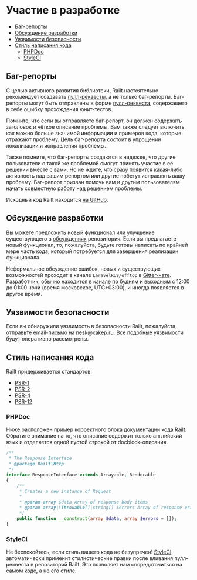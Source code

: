 # Участие в разработке

- [Баг-репорты](/ru/contributions#баг-репорты)
- [Обсуждение разработки](/ru/contributions#обсуждение-разработки)
- [Уязвимости безопасности](/ru/contributions#уязвимости-безопасности)
- [Стиль написания кода](/ru/contributions#стиль-написания-кода)
    - [PHPDoc](/ru/contributions#phpdoc)
    - [StyleCI](/ru/contributions#styleci)

## Баг-репорты

С целью активного развития библиотеки, Railt настоятельно рекомендует создавать 
[пулл-реквесты](https://github.com/SerafimArts/Railt/pulls), а не только баг-репорты. 
Баг-репорты могут быть отправлены в форме [пулл-реквеста](https://github.com/SerafimArts/Railt/pulls), 
содержащего в себе ошибку прохождения юнит-тестов.

Помните, что если вы отправляете баг-репорт, он должен содержать заголовок и чёткое описание 
проблемы. Вам также следует включить как можно больше значимой информации и примеров кода, которые 
отражают проблему. Цель баг-репорта состоит в упрощении локализации и исправления проблемы.

Также помните, что баг-репорты создаются в надежде, что другие пользователи с такой же проблемой смогут 
принять участие в её решении вместе с вами. Но не ждите, что сразу появится какая-либо активность над 
вашим репортом или другие побегут исправлять вашу проблему. Баг-репорт призван помочь вам и другим 
пользователям начать совместную работу над решением проблемы.

Исходный код Railt находится [на GitHub](https://github.com/SerafimArts/Railt).

## Обсуждение разработки

Вы можете предложить новый функционал или улучшение существующего в 
[обсуждениях](https://github.com/SerafimArts/Railt/issues) репозитория. 
Если вы предлагаете новый функционал, то, пожалуйста, будьте готовы написать по крайней мере 
часть кода, который потребуется для завершения реализации функционала.

Неформальное обсуждение ошибок, новых и существующих возможностей проходит 
в канале `LaravelRUS/offtop` в [Gitter-чате](https://gitter.im/LaravelRUS/offtop). 
Разработчик, обычно находится в канале по будням и выходным с 12:00 до 01:00 ночи 
(время московское, UTC+03:00), и иногда появляется в другое время.

## Уязвимости безопасности

Если вы обнаружили уязвимость в безопасности Railt, пожалуйста, отправьте email-письмо на 
<a href="mailto:nesk@xakep.ru">nesk@xakep.ru</a>. 
Все подобные уязвимости будут оперативно рассмотрены.

## Стиль написания кода

Railt придерживается стандартов:
- [PSR-1](https://github.com/php-fig/fig-standards/blob/master/accepted/PSR-1-basic-coding-standard.md)
- [PSR-2](https://github.com/php-fig/fig-standards/blob/master/accepted/PSR-2-coding-style-guide.md)
- [PSR-4](https://github.com/php-fig/fig-standards/blob/master/accepted/PSR-4-autoloader.md)
- [PSR-12](https://github.com/php-fig/fig-standards/blob/master/proposed/extended-coding-style-guide.md)


### PHPDoc

Ниже расположен пример корректного блока документации кода Railt. 
Обратите внимание на то, что описание содержит только английский язык и отделяется одной 
пустой строкой от docblock-описания.

```php
/**
 * The Response Interface
 * @package Railt\Http
 */
interface ResponseInterface extends Arrayable, Renderable
{
    /**
     * Creates a new instance of Request
     *
     * @param array $data Array of response body items
     * @param array|\Throwable[]|string[] $errors Array of response errors. 
     */
    public function __construct(array $data, array $errors = []);
}
```

### StyleCI

Не беспокойтесь, если стиль вашего кода не безупречен! [StyleCI](https://styleci.io/) 
автоматически применит стилистические правки после вливания пулл-реквеста в репозиторий Railt. 
Это позволяет нам сосредоточиться на самом коде, а не его стиле.
